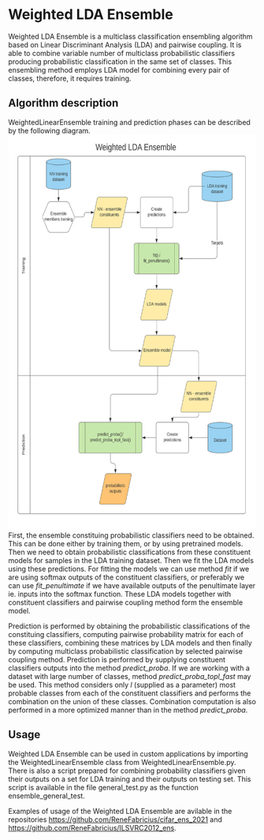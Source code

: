 # Weighted LDA Ensemble
Weighted LDA Ensemble is a multiclass classification ensembling algorithm based on Linear Discriminant Analysis (LDA) and pairwise coupling.
It is able to combine variable number of multiclass probabilistic classifiers producing probabilistic classification in the same set of classes.
This ensembling method employs LDA model for combining every pair of classes, therefore, it requires training.

## Algorithm description
WeightedLinearEnsemble training and prediction phases can be described by the following diagram.
<img src="https://github.com/ReneFabricius/weighted_ensembles/blob/master/Weighted%20LDA%20Flowchart.svg" height="800" />  
First, the ensemble constituing probabilistic classifiers need to be obtained. This can be done either by training them, or by using pretrained models.
Then we need to obtain probabilistic classifications from these constituent models for samples in the LDA training dataset.
Then we fit the LDA models using these predictions. For fitting the models we can use method *fit* if we are using softmax outputs of the constituent classifiers, 
or preferably we can use *fit_penultimate* if we have available outputs of the penultimate layer ie. inputs into the softmax function.
These LDA models together with constituent classifiers and pairwise coupling method form the ensemble model.

Prediction is performed by obtaining the probabilistic classifications of the constituing classifiers, computing pairwise probability matrix for each of these classifiers,
combining these matrices by LDA models and then finally by computing multiclass probabilistic classification by selected pairwise coupling method.
Prediction is performed by supplying constituent classifiers outputs into the method *predict_proba*. If we are working with a dataset with
large number of classes, method *predict_proba_topl_fast* may be used. This method considers only *l* (supplied as a parameter) most probable classes from each 
of the constituent classifiers and performs the combination on the union of these classes. Combination computation is also performed in a more optimized manner than in the method *predict_proba*.

## Usage
Weighted LDA Ensemble can be used in custom applications by importing the WeightedLinearEnsemble class from WeightedLinearEnsemble.py.
There is also a script prepared for combining probability classifiers given their outputs on a set for LDA training and their outputs on testing set.
This script is available in the file general_test.py as the function ensemble_general_test.

Examples of usage of the Weighted LDA Ensemble are avilable in the repositories https://github.com/ReneFabricius/cifar_ens_2021 and https://github.com/ReneFabricius/ILSVRC2012_ens.
